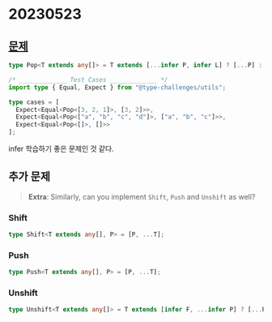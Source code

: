# 20230523

## [문제](https://www.typescriptlang.org/play?ssl=38&ssc=2&pln=28&pc=1#code/PQKgUABBCMBsEFoIAUD2AHSiE91gRgJ4QCCAdgC4AWqZxAYgK4QAUAAgIaUBmjAlBADEAWwCmAEwCWjYUI4AneR0Jgsg9RACKjUQGcKk2qqgA+CABVC6UQGUAxvMnoKEACwA6AAwRJuiPNE7VGExMnEJHzIIal8IOyoOABtE0TIAc1FjCABJYXQU0JcOCAyyUUc7CAADNHQAHnMTKuiElwoOAGs9CC5SRWVq82aucX9RCkZ5Mj9ekn7iAHdJalRGF2WAcj9Ejn0IUQLUincs+lR5fYAPDjyUrKqHil0sCitRHsVoCABeCABtDYcDYAGggG3wILBdkhG3EGwAui83h95AAmH7-ADMoNRoOgiKR1jGX1+tTqCnk0DMwGAV2sdgoEQoqAg+HeAKBoPBMOhiKgryJAXRpIw5MUqOptNEl3pjNGzNZ7OxEFRfOqDyyIBAAFFLhQlFqAFwQGySYSSHbyRKEUF2XqEVY+W6iQrVGxUSTcChVUE1Ri6KjDMLVACq0w9XuGfgWB0SAH4smYAGqSUQLCC0CAAcWWAAlGPhjVQKBR0LpDTSnvF3AArXTuc5pYBwMAgYCqUAQAD6Pd7fd7EAAmqsLgBhVDhCC58rvftznsQNuqAXvMnmK6MsIzOh-eFmX7r6Wb8R+P7uc+SMjccooUGX68XAAy8Igcf+5-cyBfxt3HZA3fnfsLD0FxR12bpAKApczXQc42mRABvCBtQAR0YJJQV1WUIAAXwgbh5GCME2BXBB4iSFJ0j0YA1gtXQNmXZE7V0bpfj+LAsMCCg6lQ9DEjqMk-mVXEYD3UEhJxPcTGBDiZS4ni0KSATRQ5GEIS5aEuThMT-kBNSeQRExpNk2UFL45T6l3aT-ikmSCU7SC+wgJh5GoG8bEZMsAMcrtF3bUAsDMd0FHeB1JggXRUESWjaHLCBi1LctK10as6wbeQmzgYAuF0GN5ECiAUzTCKopi6YixLMsK2AKsqFretG2bWBgEi6KDFigqAFlzneUcEmSVIMjihKquS1KGoy1t2yAA)

```ts
type Pop<T extends any[]> = T extends [...infer P, infer L] ? [...P] : [];

/* _____________ Test Cases _____________ */
import type { Equal, Expect } from "@type-challenges/utils";

type cases = [
  Expect<Equal<Pop<[3, 2, 1]>, [3, 2]>>,
  Expect<Equal<Pop<["a", "b", "c", "d"]>, ["a", "b", "c"]>>,
  Expect<Equal<Pop<[]>, []>>
];
```

infer 학습하기 좋은 문제인 것 같다.

## 추가 문제

> **Extra**: Similarly, can you implement `Shift`, `Push` and `Unshift` as well?

### Shift

```ts
type Shift<T extends any[], P> = [P, ...T];
```

### Push

```ts
type Push<T extends any[], P> = [P, ...T];
```

### Unshift

```ts
type Unshift<T extends any[]> = T extends [infer F, ...infer P] ? [...P] : [];
```
